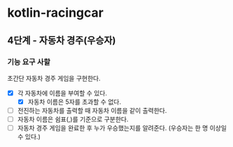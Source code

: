 # kotlin-racingcar

## 4단계 - 자동차 경주(우승자)

### 기능 요구 사할

초간단 자동차 경주 게임을 구현한다.

- [x] 각 자동차에 이름을 부여할 수 있다.
  - [x] 자동차 이름은 5자를 초과할 수 없다.
- [ ] 전진하는 자동차를 출력할 때 자동차 이름을 같이 출력한다.
- [ ] 자동차 이름은 쉼표(,)를 기준으로 구분한다.
- [ ] 자동차 경주 게임을 완료한 후 누가 우승했는지를 알려준다. (우승자는 한 명 이상일 수 있다.)
